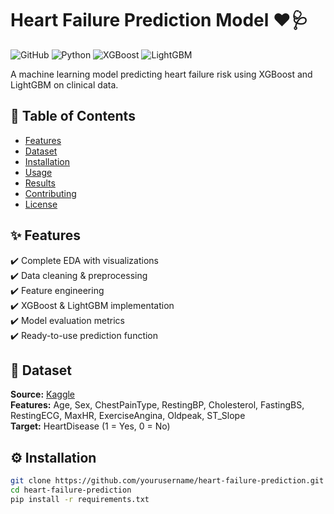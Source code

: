 # Heart Failure Prediction Model ❤️🩺

![GitHub](https://img.shields.io/badge/license-MIT-blue)
![Python](https://img.shields.io/badge/Python-3.8%2B-blue)
![XGBoost](https://img.shields.io/badge/XGBoost-1.5%2B-orange)
![LightGBM](https://img.shields.io/badge/LightGBM-3.3%2B-yellowgreen)

A machine learning model predicting heart failure risk using XGBoost and LightGBM on clinical data.

## 📌 Table of Contents
- [Features](#-features)
- [Dataset](#-dataset)
- [Installation](#-installation)
- [Usage](#-usage)
- [Results](#-results)
- [Contributing](#-contributing)
- [License](#-license)

## ✨ Features
✔️ Complete EDA with visualizations  
✔️ Data cleaning & preprocessing  
✔️ Feature engineering  
✔️ XGBoost & LightGBM implementation  
✔️ Model evaluation metrics  
✔️ Ready-to-use prediction function  

## 📂 Dataset
**Source:** [Kaggle](https://www.kaggle.com/datas/fedesoriano/heart-failure-prediction)  
**Features:** Age, Sex, ChestPainType, RestingBP, Cholesterol, FastingBS, RestingECG, MaxHR, ExerciseAngina, Oldpeak, ST_Slope  
**Target:** HeartDisease (1 = Yes, 0 = No)  

## ⚙️ Installation
```bash
git clone https://github.com/yourusername/heart-failure-prediction.git
cd heart-failure-prediction
pip install -r requirements.txt
